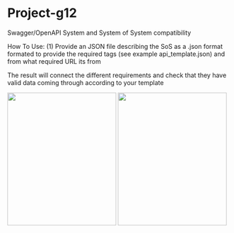 # Project-g12
Swagger/OpenAPI System and System of System compatibility

How To Use:
(1) Provide an JSON file describing the SoS as a .json format
formated to provide the required tags (see example api_template.json) and from what required URL its from

The result will connect the different requirements and check that they have valid data coming through according to your template

<img src="https://github.com/JunkZ/Project-g12/blob/master/Activity_diagram.png?raw=true" width="246" height="300">
<img src="https://github.com/JunkZ/Project-g12/blob/master/Class_diagram.png?raw=true" width="246" height="300">
